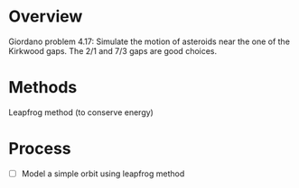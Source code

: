 # Overview

Giordano problem 4.17: Simulate the motion of asteroids near the one of the Kirkwood gaps. The 2/1 and 7/3 gaps are good choices. 

# Methods

Leapfrog method (to conserve energy)

# Process
- [ ] Model a simple orbit using leapfrog method
